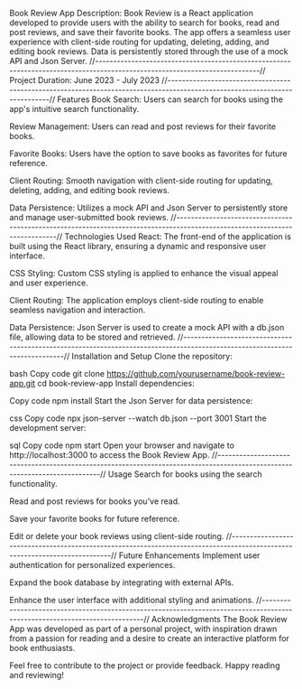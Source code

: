 
Book Review App
Description:
Book Review is a React application developed to provide users with the ability to search for books, read and post reviews, and save their favorite books. The app offers a seamless user experience with client-side routing for updating, deleting, adding, and editing book reviews. Data is persistently stored through the use of a mock API and Json Server.
//---------------------------------------------------------------------------------------------------------------------------//
Project Duration:
June 2023 - July 2023
//---------------------------------------------------------------------------------------------------------------------------//
Features
Book Search: Users can search for books using the app's intuitive search functionality.

Review Management: Users can read and post reviews for their favorite books.

Favorite Books: Users have the option to save books as favorites for future reference.

Client Routing: Smooth navigation with client-side routing for updating, deleting, adding, and editing book reviews.

Data Persistence: Utilizes a mock API and Json Server to persistently store and manage user-submitted book reviews.
//---------------------------------------------------------------------------------------------------------------------------//
Technologies Used
React: The front-end of the application is built using the React library, ensuring a dynamic and responsive user interface.

CSS Styling: Custom CSS styling is applied to enhance the visual appeal and user experience.

Client Routing: The application employs client-side routing to enable seamless navigation and interaction.

Data Persistence: Json Server is used to create a mock API with a db.json file, allowing data to be stored and retrieved.
//---------------------------------------------------------------------------------------------------------------------------//
Installation and Setup
Clone the repository:

bash
Copy code
git clone https://github.com/yourusername/book-review-app.git
cd book-review-app
Install dependencies:

Copy code
npm install
Start the Json Server for data persistence:

css
Copy code
npx json-server --watch db.json --port 3001
Start the development server:

sql
Copy code
npm start
Open your browser and navigate to http://localhost:3000 to access the Book Review App.
//---------------------------------------------------------------------------------------------------------------------------//
Usage
Search for books using the search functionality.

Read and post reviews for books you've read.

Save your favorite books for future reference.

Edit or delete your book reviews using client-side routing.
//---------------------------------------------------------------------------------------------------------------------------//
Future Enhancements
Implement user authentication for personalized experiences.

Expand the book database by integrating with external APIs.

Enhance the user interface with additional styling and animations.
//---------------------------------------------------------------------------------------------------------------------------//
Acknowledgments
The Book Review App was developed as part of a personal project, with inspiration drawn from a passion for reading and a desire to create an interactive platform for book enthusiasts.


Feel free to contribute to the project or provide feedback. Happy reading and reviewing!
